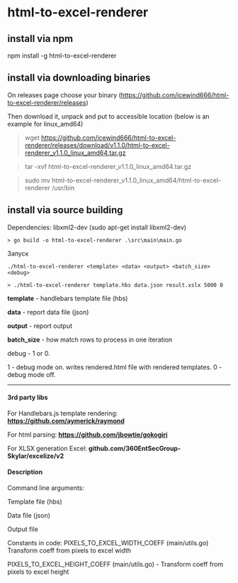  # html-to-excel-renderer

 ## install via npm
 npm install -g html-to-excel-renderer
 

 ## install via downloading binaries
 On releases page choose your binary (https://github.com/icewind666/html-to-excel-renderer/releases)
 
 Then download it, unpack and put to accessible location
 (below is an example for linux_amd64)
 
 > wget https://github.com/icewind666/html-to-excel-renderer/releases/download/v1.1.0/html-to-excel-renderer_v1.1.0_linux_amd64.tar.gz

 > tar -xvf html-to-excel-renderer_v1.1.0_linux_amd64.tar.gz

 > sudo mv html-to-excel-renderer_v1.1.0_linux_amd64/html-to-excel-renderer /usr/bin


## install via source building

 Dependencies: 
 libxml2-dev
(sudo apt-get install libxml2-dev)
 

`> go build -o html-to-excel-renderer .\src\main\main.go`

Запуск

`./html-to-excel-renderer <template> <data> <output> <batch_size> <debug>`

`> ./html-to-excel-renderer template.hbs data.json result.xslx 5000 0`

**template** - handlebars template file (hbs)

**data** - report data file (json)

**output** - report output

**batch_size** - how match rows to process in one iteration

debug - 1 or 0. 

1 - debug mode on. writes rendered.html file with rendered templates.
0 - debug mode off.

----
#### 3rd party libs

For Handlebars.js template rendering:
**https://github.com/aymerick/raymond**

 For html parsing:
 **https://github.com/jbowtie/gokogiri**
 
 For XLSX generation Excel:
 **github.com/360EntSecGroup-Skylar/excelize/v2**
 
 
 #### Description
 
 Command line arguments:
 
  Template file (hbs)
  
  Data file (json)
  
  Output file
  
 
 Constants in code:
  PIXELS_TO_EXCEL_WIDTH_COEFF (main/utils.go) Transform coeff from pixels to excel width
 
  PIXELS_TO_EXCEL_HEIGHT_COEFF (main/utils.go) - Transform coeff from pixels to excel height
  
 
